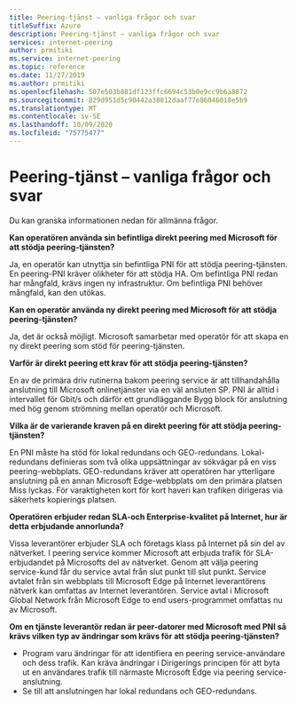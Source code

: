 ```yaml
---
title: Peering-tjänst – vanliga frågor och svar
titleSuffix: Azure
description: Peering-tjänst – vanliga frågor och svar
services: internet-peering
author: prmitiki
ms.service: internet-peering
ms.topic: reference
ms.date: 11/27/2019
ms.author: prmitiki
ms.openlocfilehash: 507e503b881df123ffc6694c53b0e9cc9b6a8872
ms.sourcegitcommit: 829d951d5c90442a38012daaf77e86046018e5b9
ms.translationtype: MT
ms.contentlocale: sv-SE
ms.lasthandoff: 10/09/2020
ms.locfileid: "75775477"
---
```

# <a name="peering-service---faqs"></a>Peering-tjänst – vanliga frågor och svar

Du kan granska informationen nedan för allmänna frågor.

**Kan operatören använda sin befintliga direkt peering med Microsoft för att stödja peering-tjänsten?**

Ja, en operatör kan utnyttja sin befintliga PNI för att stödja peering-tjänsten. En peering-PNI kräver olikheter för att stödja HA. Om befintliga PNI redan har mångfald, krävs ingen ny infrastruktur. Om befintliga PNI behöver mångfald, kan den utökas.

**Kan en operatör använda ny direkt peering med Microsoft för att stödja peering-tjänsten?**

Ja, det är också möjligt. Microsoft samarbetar med operatör för att skapa en ny direkt peering som stöd för peering-tjänsten.  

**Varför är direkt peering ett krav för att stödja peering-tjänsten?**

En av de primära driv rutinerna bakom peering service är att tillhandahålla anslutning till Microsoft onlinetjänster via en väl ansluten SP. PNI är alltid i intervallet för Gbit/s och därför ett grundläggande Bygg block för anslutning med hög genom strömning mellan operatör och Microsoft.

**Vilka är de varierande kraven på en direkt peering för att stödja peering-tjänsten?**

En PNI måste ha stöd för lokal redundans och GEO-redundans. Lokal-redundans definieras som två olika uppsättningar av sökvägar på en viss peering-webbplats. GEO-redundans kräver att operatören har ytterligare anslutning på en annan Microsoft Edge-webbplats om den primära platsen Miss lyckas. För varaktigheten kort för kort haveri kan trafiken dirigeras via säkerhets kopierings platsen.

**Operatören erbjuder redan SLA-och Enterprise-kvalitet på Internet, hur är detta erbjudande annorlunda?**

Vissa leverantörer erbjuder SLA och företags klass på Internet på sin del av nätverket. I peering service kommer Microsoft att erbjuda trafik för SLA-erbjudandet på Microsofts del av nätverket. Genom att välja peering service-kund får du service avtal från slut punkt till slut punkt. Service avtalet från sin webbplats till Microsoft Edge på Internet leverantörens nätverk kan omfattas av Internet leverantören. Service avtal i Microsoft Global Network från Microsoft Edge to end users-programmet omfattas nu av Microsoft.

**Om en tjänste leverantör redan är peer-datorer med Microsoft med PNI så krävs vilken typ av ändringar som krävs för att stödja peering-tjänsten?**

* Program varu ändringar för att identifiera en peering service-användare och dess trafik. Kan kräva ändringar i Dirigerings principen för att byta ut en användares trafik till närmaste Microsoft Edge via peering service-anslutning.
* Se till att anslutningen har lokal redundans och GEO-redundans.
